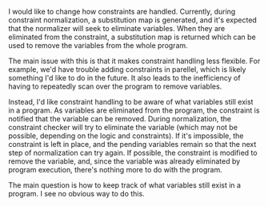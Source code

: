 I would like to change how constraints are handled. Currently, during constraint normalization, a substitution map is generated, and it's expected that the normalizer will seek to eliminate variables. When they are eliminated from the constraint, a substitution map is returned which can be used to remove the variables from the whole program.

The main issue with this is that it makes constraint handling less flexible. For example, we'd have trouble adding constraints in parellel, which is likely something I'd like to do in the future. It also leads to the inefficiency of having to repeatedly scan over the program to remove variables.

Instead, I'd like constraint handling to be aware of what variables still exist in a program. As variables are eliminated from the program, the constraint is notified that the variable can be removed. During normalization, the constraint checker will try to eliminate the variable (which may not be possible, depending on the logic and constraints). If it's impossible, the constraint is left in place, and the pending variables remain so that the next step of normalization can try again. If possible, the constraint is modified to remove the variable, and, since the variable was already eliminated by program execution, there's nothing more to do with the program.

The main question is how to keep track of what variables still exist in a program. I see no obvious way to do this.